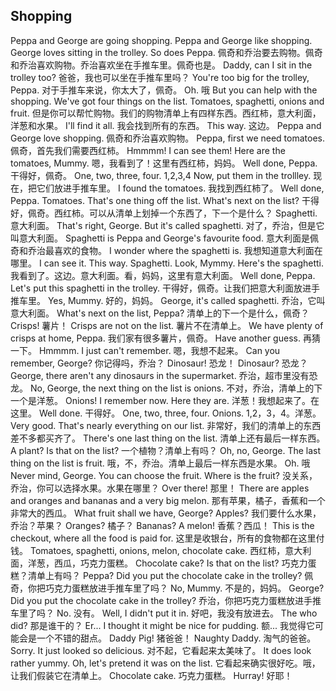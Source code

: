 ## Shopping

Peppa and George are going shopping. Peppa and George like shopping. George loves sitting in the trolley. So does Peppa.
佩奇和乔治要去购物。佩奇和乔治喜欢购物。乔治喜欢坐在手推车里。佩奇也是。
Daddy, can I sit in the trolley too?
爸爸，我也可以坐在手推车里吗？
You're too big for the trolley, Peppa.
对于手推车来说，你太大了，佩奇。
Oh.
哦
But you can help with the shopping. We've got four things on the list. Tomatoes, spaghetti, onions and fruit.
但是你可以帮忙购物。我们的购物清单上有四样东西。西红柿，意大利面，洋葱和水果。
I'll find it all.
我会找到所有的东西。
This way.
这边。
Peppa and George love shopping.
佩奇和乔治喜欢购物。
Peppa, first we need tomatoes.
佩奇，首先我们需要西红柿。
Hmmmm! I can see them! Here are the tomatoes, Mummy.
嗯，我看到了！这里有西红柿，妈妈。
Well done, Peppa.
干得好，佩奇。
One, two, three, four.
1,2,3,4
Now, put them in the trollley.
现在，把它们放进手推车里。
I found the tomatoes.
我找到西红柿了。
Well done, Peppa. Tomatoes. That's one thing off the list. What's next on the list?
干得好，佩奇。西红柿。可以从清单上划掉一个东西了，下一个是什么？
Spaghetti.
意大利面。
That's right, George. But it's called spaghetti.
对了，乔治，但是它叫意大利面。
Spaghetti is Peppa and George's favourite food.
意大利面是佩奇和乔治最喜欢的食物。
I wonder where the spaghetti is.
我想知道意大利面在哪里。
I can see it. This way. Spaghetti. Look, Mymmy. Here's the spaghetti.
我看到了。这边。意大利面。看，妈妈，这里有意大利面。
Well done, Peppa. Let's put this spaghetti in the trolley.
干得好，佩奇。让我们把意大利面放进手推车里。
Yes, Mummy.
好的，妈妈。
George, it's called spaghetti.
乔治，它叫意大利面。
What's next on the list, Peppa?
清单上的下一个是什么，佩奇？
Crisps!
薯片！
Crisps are not on the list.
薯片不在清单上。
We have plenty of crisps at home, Peppa.
我们家有很多薯片，佩奇。
Have another guess.
再猜一下。
Hmmmm. I just can't remember.
嗯，我想不起来。
Can you remember, George?
你记得吗，乔治？
Dinosaur!
恐龙！
Dinosaur?
恐龙？
George, there aren't any dinosaurs in the supermarket.
乔治，超市里没有恐龙。
No, George, the next thing on the list is onions.
不对，乔治，清单上的下一个是洋葱。
Onions! I remember now. Here they are.
洋葱！我想起来了。在这里。
Well done.
干得好。
One, two, three, four. Onions.
1,2，3，4。洋葱。
Very good. That's nearly everything on our list.
非常好，我们的清单上的东西差不多都买齐了。
There's one last thing on the list.
清单上还有最后一样东西。
A plant? Is that on the list?
一个植物？清单上有吗？
Oh, no, George. The last thing on the list is fruit.
哦，不，乔治。清单上最后一样东西是水果。
Oh.
哦
Never mind, George. You can choose the fruit. Where is the fruit?
没关系，乔治，你可以选择水果。水果在哪里？
Over there!
那里！
There are apples and oranges and bananas and a very big melon.
那有苹果，橘子，香蕉和一个非常大的西瓜。
What fruit shall we have, George? Apples?
我们要什么水果，乔治？苹果？
Oranges?
橘子？
Bananas? A melon!
香蕉？西瓜！
This is the checkout, where all the food is paid for.
这里是收银台，所有的食物都在这里付钱。
Tomatoes, spaghetti, onions, melon, chocolate cake.
西红柿，意大利面，洋葱，西瓜，巧克力蛋糕。
Chocolate cake? Is that on the list?
巧克力蛋糕？清单上有吗？
Peppa? Did you put the chocolate cake in the trolley?
佩奇，你把巧克力蛋糕放进手推车里了吗？
No, Mummy.
不是的，妈妈。
George? Did you put the chocolate cake in the trolley?
乔治，你把巧克力蛋糕放进手推车里了吗？
No.
没有。
Well, I didn't put it in.
好吧，我没有放进去。
The who did?
那是谁干的？
Er... I thought it might be nice for pudding.
额... 我觉得它可能会是一个不错的甜点。
Daddy Pig!
猪爸爸！
Naughty Daddy.
淘气的爸爸。
Sorry. It just looked so delicious.
对不起，它看起来太美味了。
It does look rather yummy. Oh, let's pretend it was on the list.
它看起来确实很好吃。哦，让我们假装它在清单上。
Chocolate cake.
巧克力蛋糕。
Hurray!
好耶！
